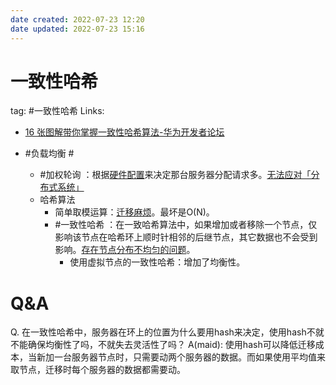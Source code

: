 ```yaml
---
date created: 2022-07-23 12:20
date updated: 2022-07-23 15:16
---
```


# 一致性哈希

tag: #一致性哈希
Links:
- [16 张图解带你掌握一致性哈希算法-华为开发者论坛](https://developer.huawei.com/consumer/cn/forum/topic/0203810951415790238?fid=0101592429757310384)

- #负载均衡 #
  - #加权轮询 ：根据<u>硬件配置</u>来决定那台服务器分配请求多。<u>无法应对「分布式系统」</u>
  - 哈希算法
    - 简单取模运算：<u>迁移麻烦</u>。最坏是O(N)。 
    - #一致性哈希 ：在一致哈希算法中，如果增加或者移除一个节点，仅影响该节点在哈希环上顺时针相邻的后继节点，其它数据也不会受到影响。<u>存在节点分布不均匀的问题</u>。
      - 使用虚拟节点的一致性哈希：增加了均衡性。


# Q&A
Q. 在一致性哈希中，服务器在环上的位置为什么要用hash来决定，使用hash不就不能确保均衡性了吗，不就失去灵活性了吗？
A(maid): 
  使用hash可以降低迁移成本，当新加一台服务器节点时，只需要动两个服务器的数据。而如果使用平均值来取节点，迁移时每个服务器的数据都需要动。
